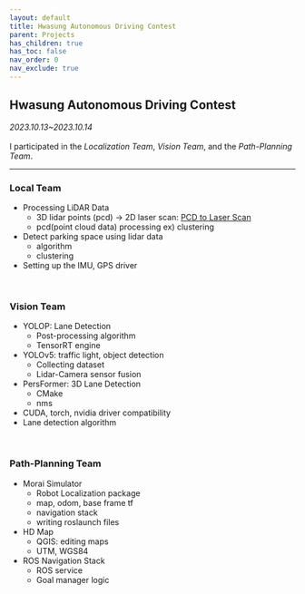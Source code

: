 ```yaml
---
layout: default
title: Hwasung Autonomous Driving Contest
parent: Projects
has_children: true
has_toc: false
nav_order: 0
nav_exclude: true
---
```


## Hwasung Autonomous Driving Contest
_2023.10.13~2023.10.14_  
<br>
I participated in the *Localization Team*, *Vision Team*, and the *Path-Planning Team*. 

---

### Local Team

- Processing LiDAR Data
  - 3D lidar points (pcd) → 2D laser scan: [<i class="fa fa-paperclip" aria-hidden="true"></i> PCD to Laser Scan](pcd2laserscan.md)
  - pcd(point cloud data) processing ex) clustering
- Detect parking space using lidar data
  - algorithm
  - clustering
- Setting up the IMU, GPS driver

<br>

### Vision Team

- YOLOP: Lane Detection
  - Post-processing algorithm
  - TensorRT engine
- YOLOv5: traffic light, object detection
  - Collecting dataset
  - Lidar-Camera sensor fusion
- PersFormer: 3D Lane Detection
  - CMake
  - nms
- CUDA, torch, nvidia driver compatibility
- Lane detection algorithm

<br>

### Path-Planning Team

- Morai Simulator
  - Robot Localization package
  - map, odom, base frame tf
  - navigation stack
  - writing roslaunch files
- HD Map
  - QGIS: editing maps
  - UTM, WGS84
- ROS Navigation Stack
  - ROS service
  - Goal manager logic
